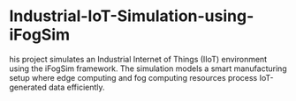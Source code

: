 # Industrial-IoT-Simulation-using-iFogSim
his project simulates an Industrial Internet of Things (IIoT) environment using the iFogSim framework. The simulation models a smart manufacturing setup where edge computing and fog computing resources process IoT-generated data efficiently. 

